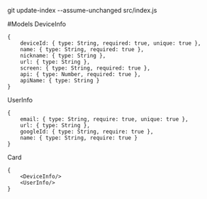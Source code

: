 git update-index --assume-unchanged src/index.js

#Models
DeviceInfo
```
{
    deviceId: { type: String, required: true, unique: true },
    name: { type: String, required: true },
    nickname: { type: String },
    url: { type: String },
    screen: { type: String, required: true },
    api: { type: Number, required: true },
    apiName: { type: String }
}
```

UserInfo
```
{
    email: { type: String, require: true, unique: true },
    url: { type: String },
    googleId: { type: String, require: true },
    name: { type: String, require: true }
}
```


Card
```
{
    <DeviceInfo/>
    <UserInfo/>
}
```
